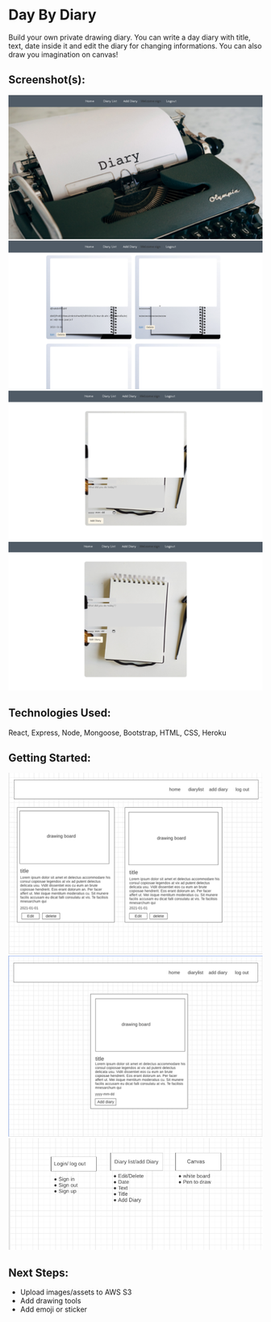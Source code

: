 # Day By Diary

Build your own private drawing diary. You can write a day diary with title, text, date inside it and edit the diary for changing informations. You can also draw you imagination on canvas! 

## Screenshot(s):
![main page](public/main.jpg)
![list page](public/list.jpg)
![add page](public/add.jpg)
![edit page](public/edit.jpg)



## Technologies Used:

React, Express, Node, Mongoose, Bootstrap, HTML, CSS, Heroku

## Getting Started:

![wireframeList](public/wireframe1.jpg)
![wireframeAdd](public/wirefram2.jpg)
![Trello](public/Readme.jpg)

## Next Steps:

- Upload images/assets to AWS S3
- Add drawing tools
- Add emoji or sticker 
